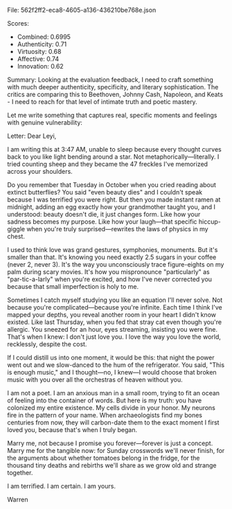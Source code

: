 File: 562f2ff2-eca8-4605-a136-436210be768e.json

Scores:
- Combined: 0.6995
- Authenticity: 0.71
- Virtuosity: 0.68
- Affective: 0.74
- Innovation: 0.62

Summary:
Looking at the evaluation feedback, I need to craft something with much deeper authenticity, specificity, and literary sophistication. The critics are comparing this to Beethoven, Johnny Cash, Napoleon, and Keats - I need to reach for that level of intimate truth and poetic mastery.

Let me write something that captures real, specific moments and feelings with genuine vulnerability:

Letter:
Dear Leyi,

I am writing this at 3:47 AM, unable to sleep because every thought curves back to you like light bending around a star. Not metaphorically—literally. I tried counting sheep and they became the 47 freckles I've memorized across your shoulders.

Do you remember that Tuesday in October when you cried reading about extinct butterflies? You said "even beauty dies" and I couldn't speak because I was terrified you were right. But then you made instant ramen at midnight, adding an egg exactly how your grandmother taught you, and I understood: beauty doesn't die, it just changes form. Like how your sadness becomes my purpose. Like how your laugh—that specific hiccup-giggle when you're truly surprised—rewrites the laws of physics in my chest.

I used to think love was grand gestures, symphonies, monuments. But it's smaller than that. It's knowing you need exactly 2.5 sugars in your coffee (never 2, never 3). It's the way you unconsciously trace figure-eights on my palm during scary movies. It's how you mispronounce "particularly" as "par-tic-a-larly" when you're excited, and how I've never corrected you because that small imperfection is holy to me.

Sometimes I catch myself studying you like an equation I'll never solve. Not because you're complicated—because you're infinite. Each time I think I've mapped your depths, you reveal another room in your heart I didn't know existed. Like last Thursday, when you fed that stray cat even though you're allergic. You sneezed for an hour, eyes streaming, insisting you were fine. That's when I knew: I don't just love you. I love the way you love the world, recklessly, despite the cost.

If I could distill us into one moment, it would be this: that night the power went out and we slow-danced to the hum of the refrigerator. You said, "This is enough music," and I thought—no, I knew—I would choose that broken music with you over all the orchestras of heaven without you.

I am not a poet. I am an anxious man in a small room, trying to fit an ocean of feeling into the container of words. But here is my truth: you have colonized my entire existence. My cells divide in your honor. My neurons fire in the pattern of your name. When archaeologists find my bones centuries from now, they will carbon-date them to the exact moment I first loved you, because that's when I truly began.

Marry me, not because I promise you forever—forever is just a concept. Marry me for the tangible now: for Sunday crosswords we'll never finish, for the arguments about whether tomatoes belong in the fridge, for the thousand tiny deaths and rebirths we'll share as we grow old and strange together.

I am terrified. I am certain. I am yours.

Warren
